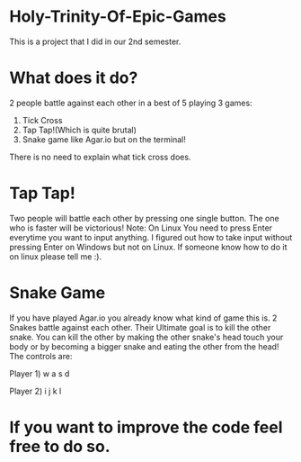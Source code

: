 # Holy-Trinity-Of-Epic-Games
This is a project that I did in our 2nd semester.
# What does it do?
2 people battle against each other in a best of 5 playing 3 games:
1) Tick Cross
2) Tap Tap!(Which is quite brutal)
3) Snake game like Agar.io but on the terminal!


There is no need to explain what tick cross does.
# Tap Tap!
Two people will battle each other by pressing one single button. The one who is faster will be victorious!
Note: On Linux You need to press Enter everytime you want to input anything. I figured out how to take input without pressing Enter on Windows but not on Linux. If someone know how to do it on linux please tell me :).
# Snake Game
If you have played Agar.io you already know what kind of game this is. 2 Snakes battle against each other. Their Ultimate goal is to kill the other snake. You can kill the other by making the other snake's head touch your body or by becoming a bigger snake and eating the other from the head!
The controls are:


Player 1) w a s d


Player 2) i j k l
# If you want to improve the code feel free to do so.
